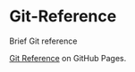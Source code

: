 # Git-Reference
Brief Git reference 
<p><a href="https://romanyusupov2016.github.io/Git-Reference/index.html">Git Reference</a> on GitHub Pages.</p>
